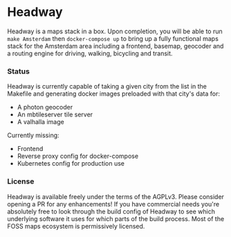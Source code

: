 # Headway

Headway is a maps stack in a box. Upon completion, you will be able to run `make Amsterdam` then `docker-compose up` to bring up a fully functional maps stack for the Amsterdam area including a frontend, basemap, geocoder and a routing engine for driving, walking, bicycling and transit.

### Status

Headway is currently capable of taking a given city from the list in the Makefile and generating docker images preloaded with that city's data for:
* A photon geocoder
* An mbtileserver tile server
* A valhalla image

Currently missing:
* Frontend
* Reverse proxy config for docker-compose
* Kubernetes config for production use

### License

Headway is available freely under the terms of the AGPLv3. Please consider opening a PR for any enhancements! If you have commercial needs you're absolutely free to look through the build config of Headway to see which underlying software it uses for which parts of the build process. Most of the FOSS maps ecosystem is permissively licensed.